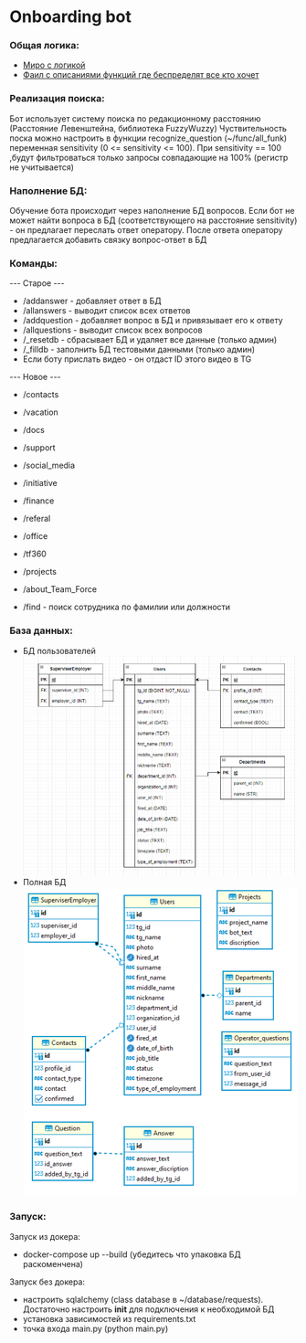 # Onboarding bot

### Общая логика:
* <a href="https://miro.com/app/board/uXjVMdrCxL4=/?share_link_id=416191956347">Миро с логикой</a>
* <a href="https://docs.google.com/spreadsheets/d/1vUxmU82UEEuKlfqwD5p6xwzTZ5_UYug43UMbXmBPawE/edit#gid=1849404296">Фаил с описаниями функций где беспределят все кто хочет</a>


### Реализация поиска:
Бот использует систему поиска по редакционному расстоянию (Расстояние Левенштейна, библиотека FuzzyWuzzy)
Чуствительность поска можно настроить в функции recognize_question (~/func/all_funk) переменная sensitivity
(0 <= sensitivity <= 100). При sensitivity == 100 ,будут фильтроваться только запросы совпадающие на 100%
(регистр не учитывается)

### Наполнение БД:
Обучение бота происходит через наполнение БД вопросов. Если бот не может найти вопроса в БД
(соответствующего на расстояние sensitivity) - он предлагает переслать ответ оператору. После ответа оператору 
предлагается добавить связку вопрос-ответ в БД 

### Команды:
--- Старое ---
* /addanswer - добавляет ответ в БД
* /allanswers - выводит список всех ответов
* /addquestion - добавляет вопрос в БД и привязывает его к ответу
* /allquestions - выводит список всех вопросов
* /_resetdb - сбрасывает БД и удаляет все данные (только админ)
* /_filldb - заполнить БД тестовыми данными (только админ)
* Если боту прислать видео - он отдаст ID этого видео в TG

--- Новое ---
* /сontacts
* /vacation
* /docs
* /support
* /social_media
* /initiative
* /finance
* /referal
* /office
* /tf360
* /projects
* /about_Team_Force

* /find - поиск сотрудника по фамилии или должности




### База данных:
* БД пользователей </br>
![БД пользователей](/img/db_users.png)
* Полная БД </br>
![БД](/img/db_requests.png)



### Запуск:
Запуск из докера:
* docker-compose up --build (убедитесь что упаковка БД раскоменчена)

Запуск без докера:
* настроить sqlalchemy (class database в ~/database/requests). Достаточно настроить __init__ для подключения к необходимой БД
* установка зависимостей из requirements.txt
* точка входа main.py (python main.py)

